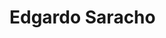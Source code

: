 # Edgardo Saracho

<!DOCTYPE html>
<html lang="en">
<head>
    <meta charset="UTF-8">
    <title>Divs Flotantes</title>
    <style>
    
        /* Estilos del div izquierdo */
        .left-div {
            flex: 1;
            padding-right: 20px;
            display:flex; 
            align-content: center; 
            justify-content:center; 
            width: 50%;
        }

        /* Estilo para el botón dentro del div izquierdo */
        .left-div button {
            width: 126px;
            height: 42px;
            background: #59C999;
            border-radius: 26px;
            opacity: 1;
            border: none;
            color: white;
            font-size: 16px;
            cursor: pointer;
        
        }
        .left-div button:hover {
            background-color: #282826;
        }

        /* Estilos del div derecho */
        .right-div {
            display:flex;
            justify-content: center;
            align-items: center;
            width: 50%;
        }

        /* Estilo para la imagen dentro del div derecho */
        .right-div img {
            max-width: 100%;
            max-height: 100%;
        }
    </style>
</head>
<body>
    <div style="display:flex; width: 100%; align-items: flex-start; align-content: flex-start; flex-wrap:wrap;">
        <!-- Div izquierdo con texto y botón -->
        <div class="left-div">
            <p>Texto del div izquierdo aquí.</p>
            <button onclick="window.location.href='https://www.behance.net/edg_uy'" target="_blank">Portfolio</button>
        </div>
        <div class="right-div">
            <img src="'../images/perfil.png'" alt="Imagen" /></img>
        </div>
    </div>
</body>
</html>

